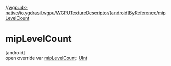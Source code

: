 //[wgpu4k-native](../../../../index.md)/[io.ygdrasil.wgpu](../../index.md)/[WGPUTextureDescriptor](../index.md)/[[android]ByReference](index.md)/[mipLevelCount](mip-level-count.md)

# mipLevelCount

[android]\
open override var [mipLevelCount](mip-level-count.md): [UInt](https://kotlinlang.org/api/core/kotlin-stdlib/kotlin/-u-int/index.html)